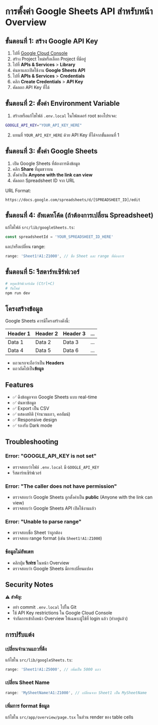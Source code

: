 # การตั้งค่า Google Sheets API สำหรับหน้า Overview

## ขั้นตอนที่ 1: สร้าง Google API Key

1. ไปที่ [Google Cloud Console](https://console.cloud.google.com/)
2. สร้าง Project ใหม่หรือเลือก Project ที่มีอยู่
3. ไปที่ **APIs & Services** > **Library**
4. ค้นหาและเปิดใช้งาน **Google Sheets API**
5. ไปที่ **APIs & Services** > **Credentials**
6. คลิก **Create Credentials** > **API Key**
7. คัดลอก API Key ที่ได้

## ขั้นตอนที่ 2: ตั้งค่า Environment Variable

1. สร้างหรือแก้ไขไฟล์ `.env.local` ในโฟลเดอร์ root ของโปรเจค:

```bash
GOOGLE_API_KEY="YOUR_API_KEY_HERE"
```

2. แทนที่ `YOUR_API_KEY_HERE` ด้วย API Key ที่ได้จากขั้นตอนที่ 1

## ขั้นตอนที่ 3: ตั้งค่า Google Sheets

1. เปิด Google Sheets ที่ต้องการดึงข้อมูล
2. คลิก **Share** ที่มุมขวาบน
3. ตั้งค่าเป็น **Anyone with the link can view**
4. คัดลอก Spreadsheet ID จาก URL

URL Format:
```
https://docs.google.com/spreadsheets/d/[SPREADSHEET_ID]/edit
```

## ขั้นตอนที่ 4: อัพเดทโค้ด (ถ้าต้องการเปลี่ยน Spreadsheet)

แก้ไขไฟล์ `src/lib/googleSheets.ts`:

```typescript
const spreadsheetId = 'YOUR_SPREADSHEET_ID_HERE'
```

และ/หรือเปลี่ยน range:

```typescript
range: 'Sheet1!A1:Z1000', // ชื่อ Sheet และ range ที่ต้องการ
```

## ขั้นตอนที่ 5: รีสตาร์ทเซิร์ฟเวอร์

```bash
# หยุดเซิร์ฟเวอร์เดิม (Ctrl+C)
# รันใหม่
npm run dev
```

## โครงสร้างข้อมูล

Google Sheets ควรมีโครงสร้างดังนี้:

| Header 1 | Header 2 | Header 3 | ... |
|----------|----------|----------|-----|
| Data 1   | Data 2   | Data 3   | ... |
| Data 4   | Data 5   | Data 6   | ... |

- แถวแรกจะถือว่าเป็น **Headers**
- แถวถัดไปเป็น**ข้อมูล**

## Features

- ✅ ดึงข้อมูลจาก Google Sheets แบบ real-time
- ✅ ค้นหาข้อมูล
- ✅ Export เป็น CSV
- ✅ แสดงสถิติ (จำนวนแถว, คอลัมน์)
- ✅ Responsive design
- ✅ รองรับ Dark mode

## Troubleshooting

### Error: "GOOGLE_API_KEY is not set"
- ตรวจสอบว่าไฟล์ `.env.local` มี `GOOGLE_API_KEY`
- รีสตาร์ทเซิร์ฟเวอร์

### Error: "The caller does not have permission"
- ตรวจสอบว่า Google Sheets ถูกตั้งค่าเป็น **public** (Anyone with the link can view)
- ตรวจสอบว่า Google Sheets API เปิดใช้งานแล้ว

### Error: "Unable to parse range"
- ตรวจสอบชื่อ Sheet ว่าถูกต้อง
- ตรวจสอบ range format (เช่น `Sheet1!A1:Z1000`)

### ข้อมูลไม่อัพเดท
- คลิกปุ่ม **รีเฟรช** ในหน้า Overview
- ตรวจสอบว่า Google Sheets มีการเปลี่ยนแปลง

## Security Notes

⚠️ **สำคัญ:**
- อย่า commit `.env.local` ไปใน Git
- ใช้ API Key restrictions ใน Google Cloud Console
- จำกัดการเข้าถึงหน้า Overview ให้เฉพาะผู้ใช้ที่ login แล้ว (ทำอยู่แล้ว)

## การปรับแต่ง

### เปลี่ยนจำนวนแถวที่ดึง
แก้ไขใน `src/lib/googleSheets.ts`:
```typescript
range: 'Sheet1!A1:Z5000', // เพิ่มเป็น 5000 แถว
```

### เปลี่ยน Sheet Name
```typescript
range: 'MySheetName!A1:Z1000', // เปลี่ยนจาก Sheet1 เป็น MySheetName
```

### เพิ่มการ format ข้อมูล
แก้ไขใน `src/app/overview/page.tsx` ในส่วน render ของ table cells
